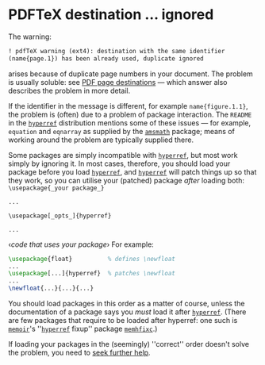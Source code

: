 # PDFTeX destination &hellip; ignored

The warning:
```latex
! pdfTeX warning (ext4): destination with the same identifier
(name{page.1}) has been already used, duplicate ignored
```
arises because of duplicate page numbers in your document.  The
problem is usually soluble: see 
[PDF page destinations](./FAQ-pdfpagelabels.html)&nbsp;&mdash; which
answer also describes the problem in more detail.

If the identifier in the message is different, for example
`name{figure.1.1}`, the problem is (often) due to a problem of
package interaction.  The `README` in the [`hyperref`](http://ctan.org/pkg/hyperref)
distribution mentions some of these issues&nbsp;&mdash; for example,
`equation` and `eqnarray` as supplied by the
[`amsmath`](http://ctan.org/pkg/amsmath) package; means of working around the problem are
typically supplied there.

Some packages are simply incompatible with
[`hyperref`](http://ctan.org/pkg/hyperref), but most work simply by ignoring it.  In most
cases, therefore, you should load your package before you load
[`hyperref`](http://ctan.org/pkg/hyperref), and [`hyperref`](http://ctan.org/pkg/hyperref) will patch things up so
that they work, so you can utilise your (patched) package _after_
loading both:
  `\usepackage{_your package_}`

  `...`

  `\usepackage[_opts_]{hyperref}`

  `...`

  &lsaquo;_code that uses your package_&rsaquo;
For example:
```latex
\usepackage{float}          % defines \newfloat
...
\usepackage[...]{hyperref}  % patches \newfloat
...
\newfloat{...}{...}{...}
```
You should load packages in this order as a matter of course, unless
the documentation of a package says you _must_ load it after
[`hyperref`](http://ctan.org/pkg/hyperref).  (There are few packages that require to be
loaded after hyperref: one such is [`memoir`](http://ctan.org/pkg/memoir)'s
''[`hyperref`](http://ctan.org/pkg/hyperref) fixup'' package [`memhfixc`](http://ctan.org/pkg/memhfixc).)

If loading your packages in the (seemingly) ''correct'' order doesn't
solve the problem, you need to [seek further help](./FAQ-gethelp.html).

